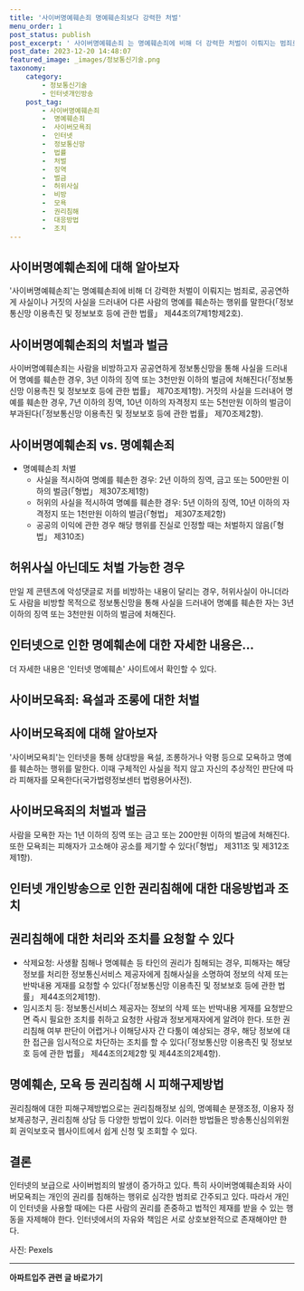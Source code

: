 ```yaml
---
title: '사이버명예훼손죄 명예훼손죄보다 강력한 처벌'
menu_order: 1
post_status: publish
post_excerpt: ' 사이버명예훼손죄 는 명예훼손죄에 비해 더 강력한 처벌이 이뤄지는 범죄로, 공공연하게 사실이나 거짓의 사실을 드러내어 다른 사람의 명예를 훼손하는 행위를 말한다  정보통신망 이용촉진 및 정보보호 등에 관한 법률  제44조의7제1항제2호 .'
post_date: 2023-12-20 14:48:07
featured_image: _images/정보통신기술.png
taxonomy:
    category:
        - 정보통신기술
        - 인터넷개인방송
    post_tag:
        - 사이버명예훼손죄
        -  명예훼손죄
        -  사이버모욕죄
        -  인터넷
        -  정보통신망
        -  법률
        -  처벌
        -  징역
        -  벌금
        -  허위사실
        -  비방
        -  모욕
        -  권리침해
        -  대응방법
        -  조치
---
```



## 사이버명예훼손죄에 대해 알아보자
'사이버명예훼손죄'는 명예훼손죄에 비해 더 강력한 처벌이 이뤄지는 범죄로, 공공연하게 사실이나 거짓의 사실을 드러내어 다른 사람의 명예를 훼손하는 행위를 말한다(「정보통신망 이용촉진 및 정보보호 등에 관한 법률」 제44조의7제1항제2호).

## 사이버명예훼손죄의 처벌과 벌금
사이버명예훼손죄는 사람을 비방하고자 공공연하게 정보통신망을 통해 사실을 드러내어 명예를 훼손한 경우, 3년 이하의 징역 또는 3천만원 이하의 벌금에 처해진다(「정보통신망 이용촉진 및 정보보호 등에 관한 법률」 제70조제1항). 거짓의 사실을 드러내어 명예를 훼손한 경우, 7년 이하의 징역, 10년 이하의 자격정지 또는 5천만원 이하의 벌금이 부과된다(「정보통신망 이용촉진 및 정보보호 등에 관한 법률」 제70조제2항).

## 사이버명예훼손죄 vs. 명예훼손죄
- 명예훼손죄 처벌
  - 사실을 적시하여 명예를 훼손한 경우: 2년 이하의 징역, 금고 또는 500만원 이하의 벌금(「형법」 제307조제1항)
  - 허위의 사실을 적시하여 명예를 훼손한 경우: 5년 이하의 징역, 10년 이하의 자격정지 또는 1천만원 이하의 벌금(「형법」 제307조제2항)
  - 공공의 이익에 관한 경우 해당 행위를 진실로 인정할 때는 처벌하지 않음(「형법」 제310조)

## 허위사실 아닌데도 처벌 가능한 경우
만일 제 콘텐츠에 악성댓글로 저를 비방하는 내용이 달리는 경우, 허위사실이 아니더라도 사람을 비방할 목적으로 정보통신망을 통해 사실을 드러내어 명예를 훼손한 자는 3년 이하의 징역 또는 3천만원 이하의 벌금에 처해진다.

## 인터넷으로 인한 명예훼손에 대한 자세한 내용은...
더 자세한 내용은 '인터넷 명예훼손' 사이트에서 확인할 수 있다.

## 사이버모욕죄: 욕설과 조롱에 대한 처벌

## 사이버모욕죄에 대해 알아보자
'사이버모욕죄'는 인터넷을 통해 상대방을 욕설, 조롱하거나 악평 등으로 모욕하고 명예를 훼손하는 행위를 말한다. 이때 구체적인 사실을 적지 않고 자신의 추상적인 판단에 따라 피해자를 모욕한다(국가법령정보센터 법령용어사전).

## 사이버모욕죄의 처벌과 벌금
사람을 모욕한 자는 1년 이하의 징역 또는 금고 또는 200만원 이하의 벌금에 처해진다. 또한 모욕죄는 피해자가 고소해야 공소를 제기할 수 있다(「형법」 제311조 및 제312조제1항).

## 인터넷 개인방송으로 인한 권리침해에 대한 대응방법과 조치

## 권리침해에 대한 처리와 조치를 요청할 수 있다
- 삭제요청: 사생활 침해나 명예훼손 등 타인의 권리가 침해되는 경우, 피해자는 해당 정보를 처리한 정보통신서비스 제공자에게 침해사실을 소명하여 정보의 삭제 또는 반박내용 게재를 요청할 수 있다(「정보통신망 이용촉진 및 정보보호 등에 관한 법률」 제44조의2제1항).
- 임시조치 등: 정보통신서비스 제공자는 정보의 삭제 또는 반박내용 게재를 요청받으면 즉시 필요한 조치를 취하고 요청한 사람과 정보게재자에게 알려야 한다. 또한 권리침해 여부 판단이 어렵거나 이해당사자 간 다툼이 예상되는 경우, 해당 정보에 대한 접근을 임시적으로 차단하는 조치를 할 수 있다(「정보통신망 이용촉진 및 정보보호 등에 관한 법률」 제44조의2제2항 및 제44조의2제4항).

## 명예훼손, 모욕 등 권리침해 시 피해구제방법
권리침해에 대한 피해구제방법으로는 권리침해정보 심의, 명예훼손 분쟁조정, 이용자 정보제공청구, 권리침해 상담 등 다양한 방법이 있다. 이러한 방법들은 방송통신심의위원회 권익보호국 웹사이트에서 쉽게 신청 및 조회할 수 있다.

## 결론
인터넷의 보급으로 사이버범죄의 발생이 증가하고 있다. 특히 사이버명예훼손죄와 사이버모욕죄는 개인의 권리를 침해하는 행위로 심각한 범죄로 간주되고 있다. 따라서 개인이 인터넷을 사용할 때에는 다른 사람의 권리를 존중하고 법적인 제재를 받을 수 있는 행동을 자제해야 한다. 인터넷에서의 자유와 책임은 서로 상호보완적으로 존재해야만 한다.

사진: Pexels
<!-- wp:separator -->
<hr class="wp-block-separator has-alpha-channel-opacity"/>
<!-- /wp:separator -->

<!-- wp:group {"backgroundColor":"base","layout":{"type":"constrained"}} -->
<div class="wp-block-group has-base-background-color has-background"><!-- wp:paragraph {"align":"center","fontSize":"medium"} -->
<p class="has-text-align-center has-large-font-size"><strong>아파트입주 관련 글 바로가기</strong></p>
<!-- /wp:paragraph -->


<!-- wp:latest-posts
{"categories":[{"id":28177,"count":19,"description":"","link":"https://uknowlaw.com/category/%ec%95%84%ed%8c%8c%ed%8a%b8%ec%9e%85%ec%a3%bc/","name":"아파트입주","slug":"아파트입주","taxonomy":"category","parent":0,"meta":[],"_links":{"self":[{"href":"https://uknowlaw.com/wp-json/wp/v2/categories/28177"}],"collection":[{"href":"https://uknowlaw.com/wp-json/wp/v2/categories"}],"about":[{"href":"https://uknowlaw.com/wp-json/wp/v2/taxonomies/category"}],"wp:post_type":[{"href":"https://uknowlaw.com/wp-json/wp/v2/posts?categories=28177"}],"curies":[{"name":"wp","href":"https://api.w.org/{rel}","templated":true}]}}],"postsToShow":100,"excerptLength":28,"postLayout":"grid","columns":2,"featuredImageAlign":"left","featuredImageSizeSlug":"large","fontSize":"small"} /--></div>
<!-- /wp:group -->
